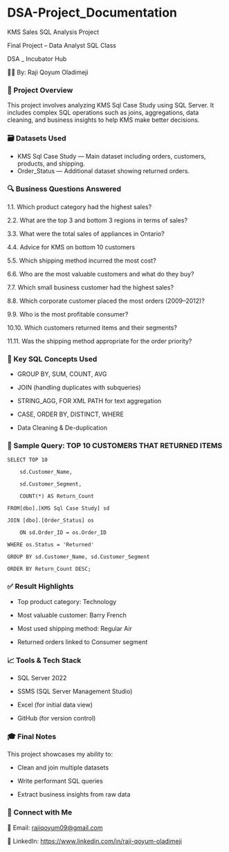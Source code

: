 # DSA-Project_Documentation
KMS Sales SQL Analysis Project

Final Project – Data Analyst SQL Class

DSA _ Incubator Hub

👨‍💻 By: Raji Qoyum Oladimeji
###  📂 Project Overview

This project involves analyzing KMS Sql Case Study using SQL Server. It includes complex SQL operations such as joins, aggregations, data cleaning, and business insights to help KMS make better decisions.

### 🗃️ Datasets Used

- KMS Sql Case Study — Main dataset including orders, customers, products, and shipping.
- Order_Status — Additional dataset showing returned orders.

### 🔍 Business Questions Answered

1.1. Which product category had the highest sales?

2.2. What are the top 3 and bottom 3 regions in terms of sales?

3.3. What were the total sales of appliances in Ontario?

4.4. Advice for KMS on bottom 10 customers

5.5. Which shipping method incurred the most cost?

6.6. Who are the most valuable customers and what do they buy?

7.7. Which small business customer had the highest sales?

8.8. Which corporate customer placed the most orders (2009–2012)?

9.9. Who is the most profitable consumer?

10.10. Which customers returned items and their segments?

11.11. Was the shipping method appropriate for the order priority?

### 🧾 Key SQL Concepts Used

- GROUP BY, SUM, COUNT, AVG

- JOIN (handling duplicates with subqueries)

- STRING_AGG, FOR XML PATH for text aggregation

- CASE, ORDER BY, DISTINCT, WHERE

- Data Cleaning & De-duplication

### 🧩 Sample Query: TOP 10 CUSTOMERS THAT RETURNED ITEMS

```
SELECT TOP 10

	sd.Customer_Name,
 
	sd.Customer_Segment,
 
	COUNT(*) AS Return_Count
 
FROM[dbo].[KMS Sql Case Study] sd

JOIN [dbo].[Order_Status] os

	ON sd.Order_ID = os.Order_ID
 
WHERE os.Status = 'Returned'

GROUP BY sd.Customer_Name, sd.Customer_Segment

ORDER BY Return_Count DESC;

```

### ✅ Result Highlights

- Top product category: Technology
  
- Most valuable customer: Barry French
  
- Most used shipping method: Regular Air
  
- Returned orders linked to Consumer segment

### 📈 Tools & Tech Stack

- SQL Server 2022
  
- SSMS (SQL Server Management Studio)
  
- Excel (for initial data view)
  
- GitHub (for version control)

### 🎓 Final Notes

This project showcases my ability to:

- Clean and join multiple datasets
  
- Write performant SQL queries
  
- Extract business insights from raw data

### 🔗 Connect with Me

📧 Email: rajiqoyum09@gmail.com

📍 LinkedIn: https://www.linkedin.com/in/raji-qoyum-oladimeji
